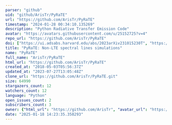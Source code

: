 ```yaml
---
parser: "github"
uid: "github/ArisTr/PyRaTE"
url: "https://github.com/ArisTr/PyRaTE"
timestamp: "2024-01-28 00:34:10.135269"
description: "Python Radiative Transfer Emission Code"
avatar: "https://avatars.githubusercontent.com/u/25152725?v=4"
repo_url: "https://github.com/ArisTr/PyRaTE"
doi: ["https://ui.adsabs.harvard.edu/abs/2023arXiv231015230T", "https://ui.adsabs.harvard.edu/abs/2018MNRAS.478.2056T", "https://ui.adsabs.harvard.edu/abs/2023ascl.soft12021T/abstract"]
title: "PyRaTE: Non-LTE spectral lines simulations"
name: "PyRaTE"
full_name: "ArisTr/PyRaTE"
html_url: "https://github.com/ArisTr/PyRaTE"
created_at: "2018-05-03T05:56:37Z"
updated_at: "2023-07-27T13:05:48Z"
clone_url: "https://github.com/ArisTr/PyRaTE.git"
size: 64990
stargazers_count: 12
watchers_count: 12
language: "Python"
open_issues_count: 2
subscribers_count: 3
owner: {"html_url": "https://github.com/ArisTr", "avatar_url": "https://avatars.githubusercontent.com/u/25152725?v=4", "login": "ArisTr", "type": "User"}
date: "2025-01-18 14:23:35.358293"
---
```

